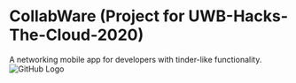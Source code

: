# CollabWare (Project for UWB-Hacks-The-Cloud-2020)
A networking mobile app for developers with tinder-like functionality.
![GitHub Logo](https://cdn.discordapp.com/attachments/684175502340390963/701520952349032568/bce59262-db3b-4a2b-bf0b-ade276fbac6d_200x200.png)
